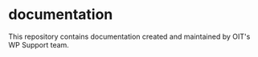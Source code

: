 # documentation
This repository contains documentation created and maintained by OIT's WP Support team.
